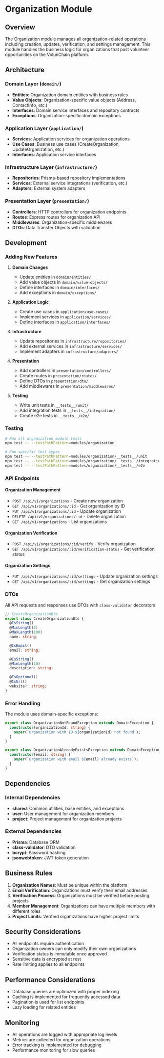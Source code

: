 # Organization Module

## Overview

The Organization module manages all organization-related operations including creation, updates, verification, and settings management. This module handles the business logic for organizations that post volunteer opportunities on the VolunChain platform.

## Architecture

### Domain Layer (`domain/`)

- **Entities**: Organization domain entities with business rules
- **Value Objects**: Organization-specific value objects (Address, ContactInfo, etc.)
- **Interfaces**: Domain service interfaces and repository contracts
- **Exceptions**: Organization-specific domain exceptions

### Application Layer (`application/`)

- **Services**: Application services for organization operations
- **Use Cases**: Business use cases (CreateOrganization, UpdateOrganization, etc.)
- **Interfaces**: Application service interfaces

### Infrastructure Layer (`infrastructure/`)

- **Repositories**: Prisma-based repository implementations
- **Services**: External service integrations (verification, etc.)
- **Adapters**: External system adapters

### Presentation Layer (`presentation/`)

- **Controllers**: HTTP controllers for organization endpoints
- **Routes**: Express routes for organization API
- **Middlewares**: Organization-specific middlewares
- **DTOs**: Data Transfer Objects with validation

## Development

### Adding New Features

1. **Domain Changes**

   - Update entities in `domain/entities/`
   - Add value objects in `domain/value-objects/`
   - Define interfaces in `domain/interfaces/`
   - Add exceptions in `domain/exceptions/`

2. **Application Logic**

   - Create use cases in `application/use-cases/`
   - Implement services in `application/services/`
   - Define interfaces in `application/interfaces/`

3. **Infrastructure**

   - Update repositories in `infrastructure/repositories/`
   - Add external services in `infrastructure/services/`
   - Implement adapters in `infrastructure/adapters/`

4. **Presentation**

   - Add controllers in `presentation/controllers/`
   - Create routes in `presentation/routes/`
   - Define DTOs in `presentation/dto/`
   - Add middlewares in `presentation/middlewares/`

5. **Testing**
   - Write unit tests in `__tests__/unit/`
   - Add integration tests in `__tests__/integration/`
   - Create e2e tests in `__tests__/e2e/`

### Testing

```bash
# Run all organization module tests
npm test -- --testPathPattern=modules/organization

# Run specific test types
npm test -- --testPathPattern=modules/organization/__tests__/unit
npm test -- --testPathPattern=modules/organization/__tests__/integration
npm test -- --testPathPattern=modules/organization/__tests__/e2e
```

### API Endpoints

#### Organization Management

- `POST /api/v1/organizations` - Create new organization
- `GET /api/v1/organizations/:id` - Get organization by ID
- `PUT /api/v1/organizations/:id` - Update organization
- `DELETE /api/v1/organizations/:id` - Delete organization
- `GET /api/v1/organizations` - List organizations

#### Organization Verification

- `POST /api/v1/organizations/:id/verify` - Verify organization
- `GET /api/v1/organizations/:id/verification-status` - Get verification status

#### Organization Settings

- `PUT /api/v1/organizations/:id/settings` - Update organization settings
- `GET /api/v1/organizations/:id/settings` - Get organization settings

### DTOs

All API requests and responses use DTOs with `class-validator` decorators:

```typescript
// CreateOrganizationDto
export class CreateOrganizationDto {
  @IsString()
  @MinLength(2)
  @MaxLength(100)
  name: string;

  @IsEmail()
  email: string;

  @IsString()
  @MinLength(10)
  description: string;

  @IsOptional()
  @IsUrl()
  website?: string;
}
```

### Error Handling

The module uses domain-specific exceptions:

```typescript
export class OrganizationNotFoundException extends DomainException {
  constructor(organizationId: string) {
    super(`Organization with ID ${organizationId} not found`);
  }
}

export class OrganizationAlreadyExistsException extends DomainException {
  constructor(email: string) {
    super(`Organization with email ${email} already exists`);
  }
}
```

## Dependencies

### Internal Dependencies

- **shared**: Common utilities, base entities, and exceptions
- **user**: User management for organization members
- **project**: Project management for organization projects

### External Dependencies

- **Prisma**: Database ORM
- **class-validator**: DTO validation
- **bcrypt**: Password hashing
- **jsonwebtoken**: JWT token generation

## Business Rules

1. **Organization Names**: Must be unique within the platform
2. **Email Verification**: Organizations must verify their email addresses
3. **Verification Process**: Organizations must be verified before posting projects
4. **Member Management**: Organizations can have multiple members with different roles
5. **Project Limits**: Verified organizations have higher project limits

## Security Considerations

- All endpoints require authentication
- Organization owners can only modify their own organizations
- Verification status is immutable once approved
- Sensitive data is encrypted at rest
- Rate limiting applies to all endpoints

## Performance Considerations

- Database queries are optimized with proper indexing
- Caching is implemented for frequently accessed data
- Pagination is used for list endpoints
- Lazy loading for related entities

## Monitoring

- All operations are logged with appropriate log levels
- Metrics are collected for organization operations
- Error tracking is implemented for debugging
- Performance monitoring for slow queries
